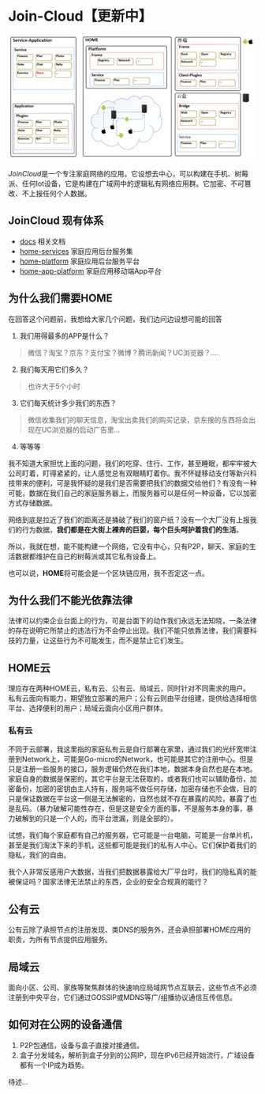 # Join-Cloud【更新中】

![biz_arch](https://github.com/joincloud/docs/blob/master/biz_arch.png)

*JoinCloud*是一个专注家庭网络的应用。它设想去中心，可以构建在手机、树莓派、任何Iot设备，它是构建在广域网中的逻辑私有网络应用群。它加密、不可篡改、不上报任何个人数据。

## JoinCloud 现有体系

- [docs](https://github.com/joincloud/docs) 相关文档
- [home-services](https://github.com/joincloud/home-services) 家庭应用后台服务集
- [home-platform](https://github.com/joincloud/home-platform) 家庭应用后台服务平台
- [home-app-platform](https://github.com/joincloud/home-app-platform) 家庭应用移动端App平台

## 为什么我们需要HOME

在回答这个问题前，我想给大家几个问题，我们边问边设想可能的回答

1. 我们用得最多的APP是什么？

> 微信？淘宝？京东？支付宝？微博？腾讯新闻？UC浏览器？....

2. 我们每天用它们多久？

> 也许大于5个小时

3. 它们每天统计多少我们的东西？

> 微信收集我们的聊天信息，淘宝出卖我们的购买记录，京东搜的东西将会出现在UC浏览器的启动广告里...

4. 等等等

我不知道大家担忧上面的问题，我们的吃穿、住行、工作，甚至睡眠，都牢牢被大公司盯着，盯得紧紧的，让人感觉总有双眼睛盯着你。我不怀疑移动支付等新兴科技带来的便利，可是我怀疑的是我们是否需要把我们的数据交给他们？有没有一种可能，数据在我们自己的家庭服务器上，而服务器可以是任何一种设备，它以加密方式存储数据。

网络到底是拉近了我们的距离还是捅破了我们的窗户纸？没有一个大厂没有上报我们的行为数据，**我们都是在大街上裸奔的巨婴，每个巨头呵护着我们的生活**。

所以，我就在想，能不能构建一个网络，它没有中心，只有P2P，聊天、家庭的生活数据都维护在自己的树莓派或其它私有设备上。

也可以说，**HOME**将可能会是一个区块链应用，我不否定这一点。

## 为什么我们不能光依靠法律

法律可以约束企业台面上的行为，可是台面下的动作我们永远无法知晓，一条法律的存在说明它所禁止的违法行为不会停止出现。我们不能只依靠法律，我们需要科技的力量，让这些行为不可能发生，而不是禁止它们发生。

## HOME云

理应存在两种HOME云，私有云、公有云、局域云，同时针对不同需求的用户。私有云面向有能力，期望独立部署的用户；公有云则由平台组建，提供给选择相信平台、选择便利的用户；局域云面向小区用户群体。

### 私有云

不同于云部署，我这里指的家庭私有云是自行部署在家里，通过我们的光纤宽带注册到Network上，可能是Go-micro的Network，也可能是其它的注册中心。但是只是注册一些服务的接口，服务逻辑仍然在我们本地，数据本身自然也是在本地。家庭自身的数据是保密的，其它平台是无法获取的，或者我们也可以辅助备份，加密备份，加密的密钥由主人持有，服务端不做任何存储，加密存储也不会做，目的只是保证数据在平台这一侧是无法解密的，自然也就不存在暴露的风险，暴露了也是乱码。（暴力破解可能性存在，但是这是安全方面的事，不是服务本身的事，暴力破解到的只是一个人的，而平台泄漏，则是全部的）。

试想，我们每个家庭都有自己的服务器，它可能是一台电脑，可能是一台单片机，甚至是我们淘汰下来的手机，这些都可能是我们的私有人中心。它们保护着我们的隐私，我们的自由。

我个人非常反感用户大数据，当我们把数据暴露给大厂平台时，我们的隐私真的能被保证吗？国家法律无法禁止的东西，企业的安全合规真的能行？

## 公有云

公有云除了承担节点的注册发现、类DNS的服务外，还会承担部署HOME应用的职责，为所有节点提供应用服务。

## 局域云

面向小区、公司、家族等聚焦群体的快速响应局域网节点互联云，这些节点不必须注册到中央平台，它们通过GOSSIP或MDNS等广/组播协议通信互传信息。

## 如何对在公网的设备通信

1. P2P包通信，设备与盒子直接对接通信。
2. 盒子分发域名，解析到盒子分到的公网IP，现在IPv6已经开始流行，广域设备都有一个IP成为趋势。

待述...
